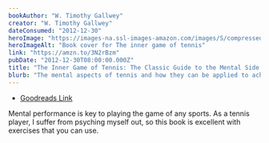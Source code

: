 ```yaml
---
bookAuthor: "W. Timothy Gallwey"
creator: "W. Timothy Gallwey"
dateConsumed: "2012-12-30"
heroImage: "https://images-na.ssl-images-amazon.com/images/S/compressed.photo.goodreads.com/books/1427665815i/905.jpg"
heroImageAlt: "Book cover for The inner game of tennis"
link: "https://amzn.to/3N2rBzm"
pubDate: "2012-12-30T08:00:00.000Z"
title: "The Inner Game of Tennis: The Classic Guide to the Mental Side of Peak Performance"
blurb: "The mental aspects of tennis and how they can be applied to achieve peak performance in the sport and beyond, like the inner game, relaxed concentration, and the mind/body connection."
---
```


- [Goodreads Link](https://www.goodreads.com/book/show/905.The_Inner_Game_of_Tennis)

Mental performance is key to playing the game of any sports. As a tennis player, I suffer from psyching myself out, so this book is excellent with exercises that you can use.

